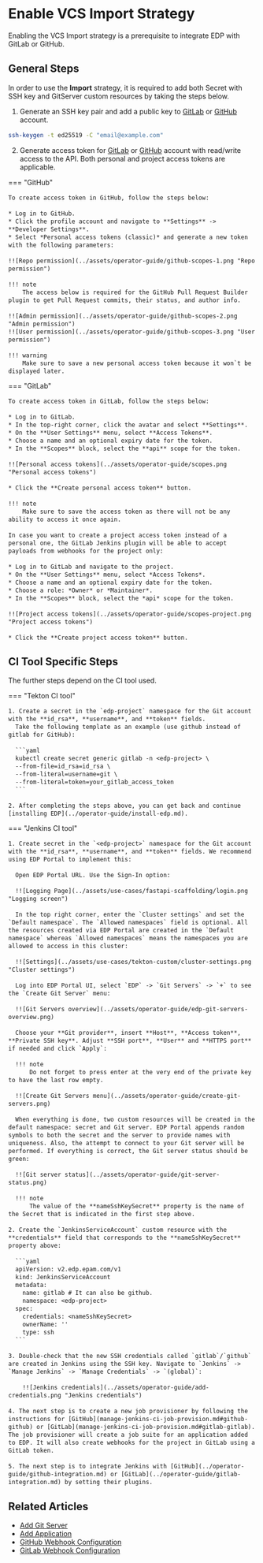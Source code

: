 # Enable VCS Import Strategy

Enabling the VCS Import strategy is a prerequisite to integrate EDP with GitLab or GitHub.

## General Steps

In order to use the **Import** strategy, it is required to add both Secret with SSH key and GitServer custom resources
by taking the steps below.

1. Generate an SSH key pair and add a public key to [GitLab](https://docs.gitlab.com/ee/ssh/)
   or [GitHub](https://docs.github.com/en/authentication/connecting-to-github-with-ssh/generating-a-new-ssh-key-and-adding-it-to-the-ssh-agent)
   account.

  ```bash
  ssh-keygen -t ed25519 -C "email@example.com"
  ```

2. Generate access token for [GitLab](https://docs.gitlab.com/ee/user/profile/personal_access_tokens.html)
   or [GitHub](https://docs.github.com/en/authentication/keeping-your-account-and-data-secure/creating-a-personal-access-token)
   account with read/write access to the API. Both personal and project access tokens are applicable.

=== "GitHub"

    To create access token in GitHub, follow the steps below:

    * Log in to GitHub.
    * Click the profile account and navigate to **Settings** -> **Developer Settings**.
    * Select *Personal access tokens (classic)* and generate a new token with the following parameters:

    !![Repo permission](../assets/operator-guide/github-scopes-1.png "Repo permission")

    !!! note
        The access below is required for the GitHub Pull Request Builder plugin to get Pull Request commits, their status, and author info.

    !![Admin permission](../assets/operator-guide/github-scopes-2.png "Admin permission")
    !![User permission](../assets/operator-guide/github-scopes-3.png "User permission")

    !!! warning
        Make sure to save a new personal access token because it won`t be displayed later.

=== "GitLab"

    To create access token in GitLab, follow the steps below:

    * Log in to GitLab.
    * In the top-right corner, click the avatar and select **Settings**.
    * On the **User Settings** menu, select **Access Tokens**.
    * Choose a name and an optional expiry date for the token.
    * In the **Scopes** block, select the **api** scope for the token.

    !![Personal access tokens](../assets/operator-guide/scopes.png "Personal access tokens")

    * Click the **Create personal access token** button.

    !!! note
        Make sure to save the access token as there will not be any ability to access it once again.

    In case you want to create a project access token instead of a personal one, the GitLab Jenkins plugin will be able to accept payloads from webhooks for the project only:

    * Log in to GitLab and navigate to the project.
    * On the **User Settings** menu, select *Access Tokens*.
    * Choose a name and an optional expiry date for the token.
    * Choose a role: *Owner* or *Maintainer*.
    * In the **Scopes** block, select the *api* scope for the token.

    !![Project access tokens](../assets/operator-guide/scopes-project.png "Project access tokens")

    * Click the **Create project access token** button.

## CI Tool Specific Steps

The further steps depend on the CI tool used.

=== "Tekton CI tool"

    1. Create a secret in the `edp-project` namespace for the Git account with the **id_rsa**, **username**, and **token** fields.
      Take the following template as an example (use github instead of gitlab for GitHub):

      ```yaml
      kubectl create secret generic gitlab -n <edp-project> \
      --from-file=id_rsa=id_rsa \
      --from-literal=username=git \
      --from-literal=token=your_gitlab_access_token
      ```

    2. After completing the steps above, you can get back and continue [installing EDP](../operator-guide/install-edp.md).

=== "Jenkins CI tool"

    1. Create secret in the `<edp-project>` namespace for the Git account with the **id_rsa**, **username**, and **token** fields. We recommend using EDP Portal to implement this:

      Open EDP Portal URL. Use the Sign-In option:

      !![Logging Page](../assets/use-cases/fastapi-scaffolding/login.png "Logging screen")

      In the top right corner, enter the `Cluster settings` and set the `Default namespace`. The `Allowed namespaces` field is optional. All the resources created via EDP Portal are created in the `Default namespace` whereas `Allowed namespaces` means the namespaces you are allowed to access in this cluster:

      !![Settings](../assets/use-cases/tekton-custom/cluster-settings.png "Cluster settings")

      Log into EDP Portal UI, select `EDP` -> `Git Servers` -> `+` to see the `Create Git Server` menu:

      !![Git Servers overview](../assets/operator-guide/edp-git-servers-overview.png)

      Choose your **Git provider**, insert **Host**, **Access token**, **Private SSH key**. Adjust **SSH port**, **User** and **HTTPS port** if needed and click `Apply`:

      !!! note
          Do not forget to press enter at the very end of the private key to have the last row empty.

      !![Create Git Servers menu](../assets/operator-guide/create-git-servers.png)

      When everything is done, two custom resources will be created in the default namespace: secret and Git server. EDP Portal appends random symbols to both the secret and the server to provide names with uniqueness. Also, the attempt to connect to your Git server will be performed. If everything is correct, the Git server status should be green:

      !![Git server status](../assets/operator-guide/git-server-status.png)

      !!! note
          The value of the **nameSshKeySecret** property is the name of the Secret that is indicated in the first step above.

    2. Create the `JenkinsServiceAccount` custom resource with the **credentials** field that corresponds to the **nameSshKeySecret** property above:

      ```yaml
      apiVersion: v2.edp.epam.com/v1
      kind: JenkinsServiceAccount
      metadata:
        name: gitlab # It can also be github.
        namespace: <edp-project>
      spec:
        credentials: <nameSshKeySecret>
        ownerName: ''
        type: ssh
      ```

    3. Double-check that the new SSH credentials called `gitlab`/`github` are created in Jenkins using the SSH key. Navigate to `Jenkins` -> `Manage Jenkins` -> `Manage Credentials` -> `(global)`:

        !![Jenkins credentials](../assets/operator-guide/add-credentials.png "Jenkins credentials")

    4. The next step is to create a new job provisioner by following the instructions for [GitHub](manage-jenkins-ci-job-provision.md#github-github) or [GitLab](manage-jenkins-ci-job-provision.md#gitlab-gitlab). The job provisioner will create a job suite for an application added to EDP. It will also create webhooks for the project in GitLab using a GitLab token.

    5. The next step is to integrate Jenkins with [GitHub](../operator-guide/github-integration.md) or [GitLab](../operator-guide/gitlab-integration.md) by setting their plugins.

## Related Articles

* [Add Git Server](../user-guide/add-git-server.md)
* [Add Application](../user-guide/add-application.md)
* [GitHub Webhook Configuration](github-integration.md)
* [GitLab Webhook Configuration](gitlab-integration.md)
